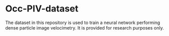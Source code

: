 # Occ-PIV-dataset
The dataset in this repository is used to train a neural network performing dense particle image velocimetry.  It is provided for research purposes only.
